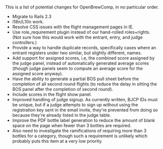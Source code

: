 This is a list of potential changes for OpenBrewComp, in no particular order.

* Migrate to Rails 2.3
* I18n/L10n work.
* Resolve CSS issues with the flight management pages in IE.
* Use role_requirement plugin instead of our hand-rolled roles+rights. (Not
  sure how this would work with the entrant, entry, and judge controllers.)
* Provide a way to handle duplicate records, specifically cases where an
  entrant registers under two similar, but slightly different, names.
* Add support for assigned scores, i.e, the combined score assigned by the
  judge panel, instead of automatically generated average scores (though judge
  panels seem to compute an average score for the assigned score anyway).
* Have the ability to generate a partial BOS pull sheet before the completion
  of all second round flights (to reduce the delay in sitting the BOS panel
  after the completion of second round).
* Include scores in the flight show panel.
* Improved handling of judge signup. As currently written, BJCP IDs must be
  unique, but if a judge attempts to sign up without using the registration
  key sent in the email invite, they're prevented from doing so because they're
  already listed in the judge table.
* Improve the PDF bottle label generation to reduce the amount of blank space
  on the page when fewer than 3 bottles are required.
* Also need to investigate the ramifications of requiring more than 3 bottles
  for a category, though such a requirement is unlikely which probably puts this
  item at a very low priority.
